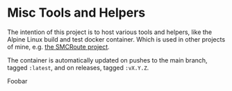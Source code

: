 Misc Tools and Helpers
======================

The intention of this project is to host various tools and helpers,
like the Alpine Linux build and test docker container.  Which is
used in other projects of mine, e.g. [the SMCRoute project][1].

The container is automatically updated on pushes to the main branch,
tagged `:latest`, and on releases, tagged `:vX.Y.Z`.

Foobar

[1]: https://github.com/troglobit/smcroute/

